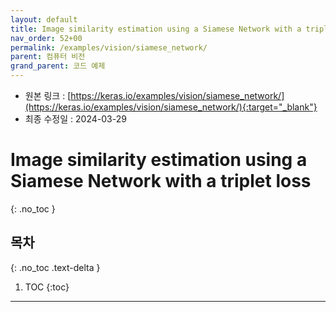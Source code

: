 ```yaml
---
layout: default
title: Image similarity estimation using a Siamese Network with a triplet loss
nav_order: 52+00
permalink: /examples/vision/siamese_network/
parent: 컴퓨터 비전
grand_parent: 코드 예제
---
```


* 원본 링크 : [https://keras.io/examples/vision/siamese_network/](https://keras.io/examples/vision/siamese_network/){:target="_blank"}
* 최종 수정일 : 2024-03-29

# Image similarity estimation using a Siamese Network with a triplet loss
{: .no_toc }

## 목차
{: .no_toc .text-delta }

1. TOC
{:toc}

---
